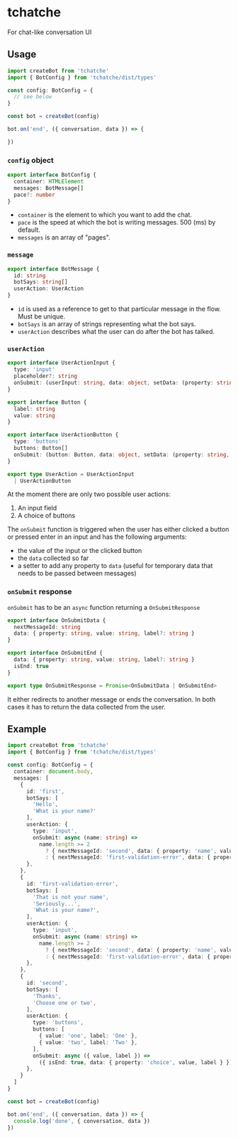 # tchatche

For chat-like conversation UI

## Usage

```typescript
import createBot from 'tchatche'
import { BotConfig } from 'tchatche/dist/types'

const config: BotConfig = {
  // see below
}

const bot = createBot(config)

bot.on('end', ({ conversation, data }) => {

})
```

### `config` object

```typescript
export interface BotConfig {
  container: HTMLElement
  messages: BotMessage[]
  pace?: number
}
```

* `container` is the element to which you want to add the chat.
* `pace` is the speed at which the bot is writing messages. 500 (ms) by default.
* `messages` is an array of "pages".

### `message`

```typescript
export interface BotMessage {
  id: string
  botSays: string[]
  userAction: UserAction
}
```

* `id` is used as a reference to get to that particular message in the flow. Must be unique.
* `botSays` is an array of strings representing what the bot says.
* `userAction` describes what the user can do after the bot has talked.

### `userAction`

```typescript
export interface UserActionInput {
  type: 'input'
  placeholder?: string
  onSubmit: (userInput: string, data: object, setData: (property: string, value: any) => void) => OnSubmitResponse
}

export interface Button {
  label: string
  value: string
}

export interface UserActionButton {
  type: 'buttons'
  buttons: Button[]
  onSubmit: (button: Button, data: object, setData: (property: string, value: any) => void) => OnSubmitResponse
}

export type UserAction = UserActionInput
  | UserActionButton
```

At the moment there are only two possible user actions:

1. An input field
2. A choice of buttons

The `onSubmit` function is triggered when the user has either clicked a button or pressed enter in an input and has the following arguments:

* the value of the input or the clicked button
* the `data` collected so far
* a setter to add any property to `data` (useful for temporary data that needs to be passed between messages)

### `onSubmit` response

`onSubmit` has to be an `async` function returning a `OnSubmitResponse`

```typescript
export interface OnSubmitData {
  nextMessageId: string
  data: { property: string, value: string, label?: string }
}

export interface OnSubmitEnd {
  data: { property: string, value: string, label?: string }
  isEnd: true
}

export type OnSubmitResponse = Promise<OnSubmitData | OnSubmitEnd>
```

It either redirects to another message or ends the conversation. In both cases it has to return the data collected from the user.

## Example



```typescript
import createBot from 'tchatche'
import { BotConfig } from 'tchatche/dist/types'

const config: BotConfig = {
  container: document.body,
  messages: [
    {
      id: 'first',
      botSays: [
        'Hello',
        'What is your name?'
      ],
      userAction: {
        type: 'input',
        onSubmit: async (name: string) =>
          name.length >= 2
            ? { nextMessageId: 'second', data: { property: 'name', value: name } }
            : { nextMessageId: 'first-validation-error', data: { property: 'name', value: name } }
      },
    },
    {
      id: 'first-validation-error',
      botSays: [
        'That is not your name',
        'Seriously...',
        'What is your name?',
      ],
      userAction: {
        type: 'input',
        onSubmit: async (name: string) =>
          name.length >= 2
            ? { nextMessageId: 'second', data: { property: 'name', value: name } }
            : { nextMessageId: 'first-validation-error', data: { property: 'name', value: name } }
      },
    },
    {
      id: 'second',
      botSays: [
        'Thanks',
        'Choose one or two',
      ],
      userAction: {
        type: 'buttons',
        buttons: [
          { value: 'one', label: 'One' },
          { value: 'two', label: 'Two' },
        ],
        onSubmit: async ({ value, label }) =>
          ({ isEnd: true, data: { property: 'choice', value, label } })
      },
    }
  ]
}

const bot = createBot(config)

bot.on('end', ({ conversation, data }) => {
  console.log('done', { conversation, data })
})
```